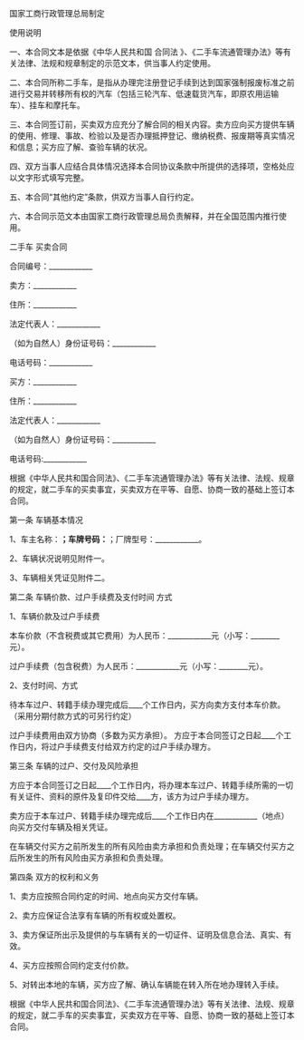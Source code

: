 
 



国家工商行政管理总局制定




使用说明




一、本合同文本是依据《中华人民共和国
合同法
》、《二手车流通管理办法》等有关法律、法规和规章制定的示范文本，供当事人约定使用。




二、本合同所称二手车，是指从办理完注册登记手续到达到国家强制报废标准之前进行交易并转移所有权的汽车（包括三轮汽车、低速载货汽车，即原农用运输车）、挂车和摩托车。




三、本合同签订前，买卖双方应充分了解合同的相关内容。卖方应向买方提供车辆的使用、修理、事故、检验以及是否办理抵押登记、缴纳税费、报废期等真实情况和信息；买方应了解、查验车辆的状况。




四、双方当事人应结合具体情况选择本合同协议条款中所提供的选择项，空格处应以文字形式填写完整。




五、本合同“其他约定”条款，供双方当事人自行约定。




六、本合同示范文本由国家工商行政管理总局负责解释，并在全国范围内推行使用。




二手车
买卖合同





合同编号：____________




卖方：____________




住所：____________




法定代表人：____________




（如为自然人）身份证号码：____________




电话号码：____________




买方：____________




住所：____________




法定代表人：____________




（如为自然人）身份证号码：____________




电话号码:____________




根据《中华人民共和国合同法》、《二手车流通管理办法》等有关法律、法规、规章的规定，就二手车的买卖事宜，买卖双方在平等、自愿、协商一致的基础上签订本合同。




第一条 车辆基本情况




1、车主名称：____________；车牌号码：____________；厂牌型号：____________。




2、车辆状况说明见附件一。




3、车辆相关凭证见附件二。




第二条 车辆价款、过户手续费及支付时间 方式




1、车辆价款及过户手续费




本车价款（不含税费或其它费用）为人民币：____________元（小写：________元）。




过户手续费（包含税费）为人民币：____________元（小写：________元）。




2、支付时间、方式




待本车过户、转籍手续办理完成后____个工作日内，买方向卖方支付本车价款。（采用分期付款方式的可另行约定）




过户手续费用由双方协商（多数为买方承担）。 方应于本合同签订之日起____个工作日内，将过户手续费支付给双方约定的过户手续办理方。




第三条 车辆的过户、交付及风险承担




方应于本合同签订之日起____个工作日内，将办理本车过户、转籍手续所需的一切有关证件、资料的原件及复印件交给____方，该方为过户手续办理方。




卖方应于本车过户、转籍手续办理完成后____个工作日内在____________（地点）向买方交付车辆及相关凭证。




在车辆交付买方之前所发生的所有风险由卖方承担和负责处理；在车辆交付买方之后所发生的所有风险由买方承担和负责处理。




第四条 双方的权利和义务




1、卖方应按照合同约定的时间、地点向买方交付车辆。




2、卖方应保证合法享有车辆的所有权或处置权。




3、卖方保证所出示及提供的与车辆有关的一切证件、证明及信息合法、真实、有效。




4、买方应按照合同约定支付价款。




5、对转出本地的车辆，买方应了解、确认车辆能在转入所在地办理转入手续。




根据《中华人民共和国合同法》、《二手车流通管理办法》等有关法律、法规、规章的规定，就二手车的买卖事宜，买卖双方在平等、自愿、协商一致的基础上签订本合同。

 


 

 
 
 
 
 
  


  
 

  


  


  
 
 
 
 

